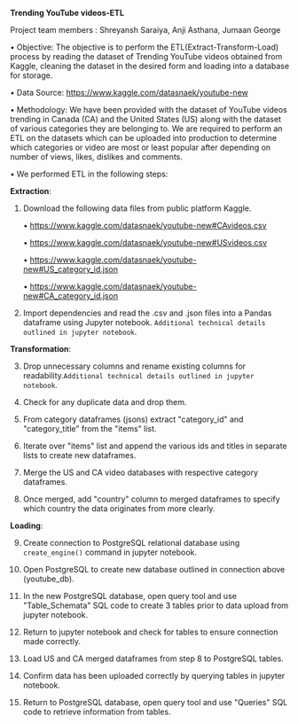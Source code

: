 **Trending YouTube videos-ETL**

Project team members : Shreyansh Saraiya, Anji Asthana, Jumaan George

•	Objective:
The objective is to perform the ETL(Extract-Transform-Load) process by reading the dataset of Trending YouTube videos obtained from Kaggle, cleaning the dataset in the desired form and loading into a database for storage.

•	Data Source:
https://www.kaggle.com/datasnaek/youtube-new

•	Methodology:
We have been provided with the dataset of YouTube videos trending in Canada (CA) and the United States (US) along with the dataset of various categories they are belonging to. We are required to perform an ETL on the datasets which can be uploaded into production to determine which categories or video are most or least popular after depending on number of views, likes, dislikes and comments.

•	We performed ETL in the following steps:

**Extraction**: 
1. Download the following data files from public platform Kaggle. 

    • https://www.kaggle.com/datasnaek/youtube-new#CAvideos.csv

    • https://www.kaggle.com/datasnaek/youtube-new#USvideos.csv

    • https://www.kaggle.com/datasnaek/youtube-new#US_category_id.json

    • https://www.kaggle.com/datasnaek/youtube-new#CA_category_id.json

2. Import dependencies and read the .csv and .json files into a Pandas dataframe using Jupyter notebook. `Additional technical details outlined in jupyter notebook`.

**Transformation**: 

3. Drop unnecessary columns and rename existing columns for readability.`Additional technical details outlined in jupyter notebook`.

4. Check for any duplicate data and drop them. 

5. From category dataframes (jsons) extract "category_id" and "category_title" from the "items" list.

6. Iterate over "items" list and append the various ids and titles in separate lists to create new dataframes.

7. Merge the US and CA video databases with respective category dataframes. 

8. Once merged, add "country" column to merged dataframes to specify which country the data originates from more clearly.

**Loading**: 

9. Create connection to PostgreSQL relational database using `create_engine()` command in jupyter notebook.

10. Open PostgreSQL to create new database outlined in connection above (youtube_db).
  
11. In the new PostgreSQL database, open query tool and use "Table_Schemata" SQL code to create 3 tables prior to data upload from jupyter notebook.

12. Return to jupyter notebook and check for tables to ensure connection made correctly.

13. Load US and CA merged dataframes from step 8 to PostgreSQL tables.

14. Confirm data has been uploaded correctly by querying tables in jupyter notebook. 

15. Return to PostgreSQL database, open query tool and use "Queries" SQL code to retrieve information from tables. 
